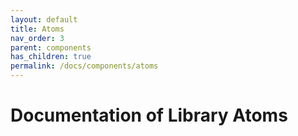 ```yaml
---
layout: default
title: Atoms
nav_order: 3
parent: components
has_children: true
permalink: /docs/components/atoms
---
```


# Documentation of Library Atoms
